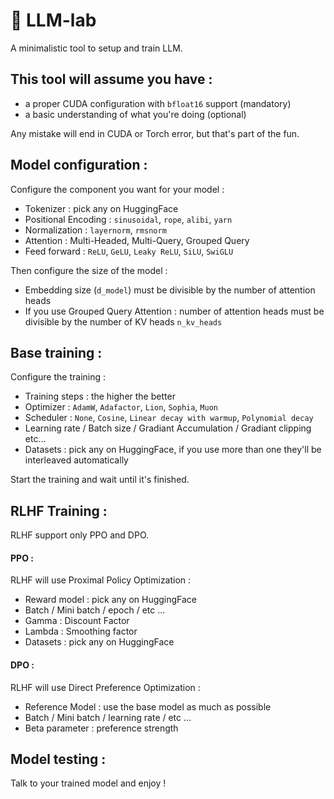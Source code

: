# 🧠 LLM-lab

A minimalistic tool to setup and train LLM.


## This tool will assume you have :

 - a proper CUDA configuration with `bfloat16` support (mandatory)
 - a basic understanding of what you're doing (optional)

Any mistake will end in CUDA or Torch error, but that's part of the fun.

## Model configuration :

Configure the component you want for your model :
 - Tokenizer : pick any on HuggingFace
 - Positional Encoding : `sinusoidal`, `rope`, `alibi`, `yarn`
 - Normalization : `layernorm`, `rmsnorm`
 - Attention : Multi-Headed, Multi-Query, Grouped Query
 - Feed forward : `ReLU`, `GeLU`, `Leaky ReLU`, `SiLU`, `SwiGLU` 

Then configure the size of the model :
 - Embedding size (`d_model`) must be divisible by the number of attention heads
 - If you use Grouped Query Attention : number of attention heads must be divisible by the number of KV heads `n_kv_heads` 

## Base training :

Configure the training :
 - Training steps : the higher the better
 - Optimizer : `AdamW`, `Adafactor`, `Lion`, `Sophia`, `Muon`
 - Scheduler : `None`, `Cosine`, `Linear decay with warmup`, `Polynomial decay` 
 - Learning rate / Batch size / Gradiant Accumulation / Gradiant clipping etc...
 - Datasets : pick any on HuggingFace, if you use more than one they'll be interleaved automatically

Start the training and wait until it's finished.

## RLHF Training :

RLHF support only PPO and DPO.

#### PPO :

RLHF will use Proximal Policy Optimization : 

 - Reward model : pick any on HuggingFace
 - Batch / Mini batch / epoch / etc ...
 - Gamma : Discount Factor
 - Lambda : Smoothing factor
 - Datasets : pick any on HuggingFace

#### DPO :

RLHF will use Direct Preference Optimization : 

 - Reference Model : use the base model as much as possible
 - Batch / Mini batch / learning rate / etc ...
 - Beta parameter : preference strength

## Model testing :

Talk to your trained model and enjoy !


